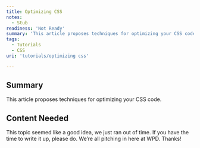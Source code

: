 ```yaml
---
title: Optimizing CSS
notes:
  - Stub
readiness: 'Not Ready'
summary: 'This article proposes techniques for optimizing your CSS code.'
tags:
  - Tutorials
  - CSS
uri: 'tutorials/optimizing css'

---
```

## <span>Summary</span>

This article proposes techniques for optimizing your CSS code.

## <span>Content Needed</span>

This topic seemed like a good idea, we just ran out of time. If you have the time to write it up, please do. We’re all pitching in here at WPD. Thanks!
